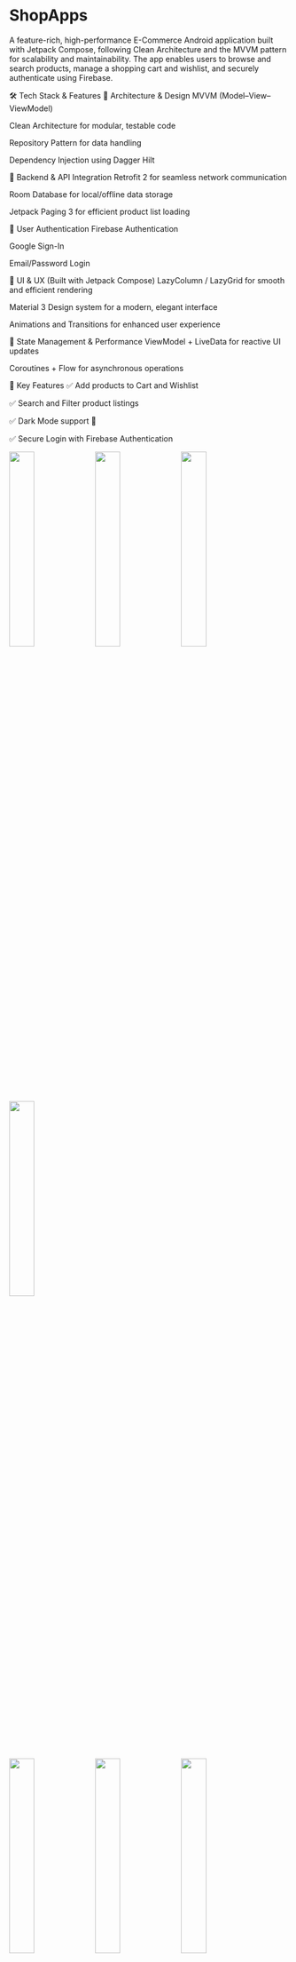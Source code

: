 # ShopApps
A feature-rich, high-performance E-Commerce Android application built with Jetpack Compose, following Clean Architecture and the MVVM pattern for scalability and maintainability. The app enables users to browse and search products, manage a shopping cart and wishlist, and securely authenticate using Firebase.

🛠 Tech Stack & Features
🔹 Architecture & Design
MVVM (Model–View–ViewModel)

Clean Architecture for modular, testable code

Repository Pattern for data handling

Dependency Injection using Dagger Hilt

🔹 Backend & API Integration
Retrofit 2 for seamless network communication

Room Database for local/offline data storage

Jetpack Paging 3 for efficient product list loading

🔹 User Authentication
Firebase Authentication

Google Sign-In

Email/Password Login

🔹 UI & UX (Built with Jetpack Compose)
LazyColumn / LazyGrid for smooth and efficient rendering

Material 3 Design system for a modern, elegant interface

Animations and Transitions for enhanced user experience

🔹 State Management & Performance
ViewModel + LiveData for reactive UI updates

Coroutines + Flow for asynchronous operations

🎯 Key Features
✅ Add products to Cart and Wishlist

✅ Search and Filter product listings

✅ Dark Mode support 🌙

✅ Secure Login with Firebase Authentication
<p>

  <img src="https://github.com/user-attachments/assets/e442e7f2-64db-4470-94fd-c778fafe2a02" width="30%" />
  <img src="https://github.com/user-attachments/assets/ab73222d-8cd1-4933-bf4d-be1d5cd3ae58" width="30%" />
  <img src="https://github.com/user-attachments/assets/6a073f33-9329-4ced-8700-733d20937ae0" width="30%" />
  <img src="https://github.com/user-attachments/assets/0bec914f-1136-4423-b3a8-0cf7192d6013" width="30%" />
</p>
<p>

  <img src="https://github.com/user-attachments/assets/537587c0-20d5-4ca1-9e2d-6eeb3cce5b73" width="30%" />
  <img src="https://github.com/user-attachments/assets/39bfc767-833c-4e31-bb77-8442181c43f4" width="30%" />
  <img src="https://github.com/user-attachments/assets/943db724-293e-4671-b27e-6b07d78df54c" width="30%" />
  <img src="https://github.com/user-attachments/assets/a3961f35-ec8f-48e0-b0e7-e1d623510321" width="30%" />
</p>


